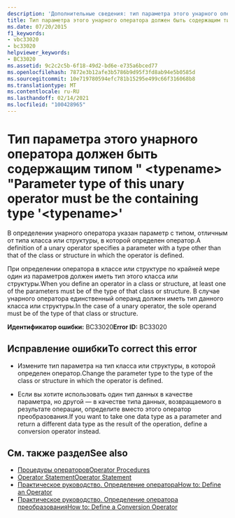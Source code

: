 ```yaml
---
description: 'Дополнительные сведения: тип параметра этого унарного оператора должен быть содержащим типом " <typename> "'
title: Тип параметра этого унарного оператора должен быть содержащим типом " <typename> "
ms.date: 07/20/2015
f1_keywords:
- vbc33020
- bc33020
helpviewer_keywords:
- BC33020
ms.assetid: 9c2c2c5b-6f18-49d2-bd6e-e735a6bced77
ms.openlocfilehash: 7872e3b12afe3b5786b9d95f3fd8ab94e5b0585d
ms.sourcegitcommit: 10e719780594efc781b15295e499c66f316068b8
ms.translationtype: MT
ms.contentlocale: ru-RU
ms.lasthandoff: 02/14/2021
ms.locfileid: "100428965"
---
```

# <a name="parameter-type-of-this-unary-operator-must-be-the-containing-type-typename"></a><span data-ttu-id="2f3ae-103">Тип параметра этого унарного оператора должен быть содержащим типом " \<typename> "</span><span class="sxs-lookup"><span data-stu-id="2f3ae-103">Parameter type of this unary operator must be the containing type '\<typename>'</span></span>

<span data-ttu-id="2f3ae-104">В определении унарного оператора указан параметр с типом, отличным от типа класса или структуры, в которой определен оператор.</span><span class="sxs-lookup"><span data-stu-id="2f3ae-104">A definition of a unary operator specifies a parameter with a type other than that of the class or structure in which the operator is defined.</span></span>  
  
 <span data-ttu-id="2f3ae-105">При определении оператора в классе или структуре по крайней мере один из параметров должен иметь тип этого класса или структуры.</span><span class="sxs-lookup"><span data-stu-id="2f3ae-105">When you define an operator in a class or structure, at least one of the parameters must be of the type of that class or structure.</span></span> <span data-ttu-id="2f3ae-106">В случае унарного оператора единственный операнд должен иметь тип данного класса или структуры.</span><span class="sxs-lookup"><span data-stu-id="2f3ae-106">In the case of a unary operator, the sole operand must be of the type of that class or structure.</span></span>  
  
 <span data-ttu-id="2f3ae-107">**Идентификатор ошибки:** BC33020</span><span class="sxs-lookup"><span data-stu-id="2f3ae-107">**Error ID:** BC33020</span></span>  
  
## <a name="to-correct-this-error"></a><span data-ttu-id="2f3ae-108">Исправление ошибки</span><span class="sxs-lookup"><span data-stu-id="2f3ae-108">To correct this error</span></span>  
  
- <span data-ttu-id="2f3ae-109">Измените тип параметра на тип класса или структуры, в которой определен оператор.</span><span class="sxs-lookup"><span data-stu-id="2f3ae-109">Change the parameter type to the type of the class or structure in which the operator is defined.</span></span>  
  
- <span data-ttu-id="2f3ae-110">Если вы хотите использовать один тип данных в качестве параметра, но другой — в качестве типа данных, возвращаемого в результате операции, определите вместо этого оператор преобразования.</span><span class="sxs-lookup"><span data-stu-id="2f3ae-110">If you want to take one data type as a parameter and return a different data type as the result of the operation, define a conversion operator instead.</span></span>  
  
## <a name="see-also"></a><span data-ttu-id="2f3ae-111">См. также раздел</span><span class="sxs-lookup"><span data-stu-id="2f3ae-111">See also</span></span>

- [<span data-ttu-id="2f3ae-112">Процедуры операторов</span><span class="sxs-lookup"><span data-stu-id="2f3ae-112">Operator Procedures</span></span>](../programming-guide/language-features/procedures/operator-procedures.md)
- [<span data-ttu-id="2f3ae-113">Operator Statement</span><span class="sxs-lookup"><span data-stu-id="2f3ae-113">Operator Statement</span></span>](../language-reference/statements/operator-statement.md)
- [<span data-ttu-id="2f3ae-114">Практическое руководство. Определение оператора</span><span class="sxs-lookup"><span data-stu-id="2f3ae-114">How to: Define an Operator</span></span>](../programming-guide/language-features/procedures/how-to-define-an-operator.md)
- [<span data-ttu-id="2f3ae-115">Практическое руководство. Определение оператора преобразования</span><span class="sxs-lookup"><span data-stu-id="2f3ae-115">How to: Define a Conversion Operator</span></span>](../programming-guide/language-features/procedures/how-to-define-a-conversion-operator.md)
